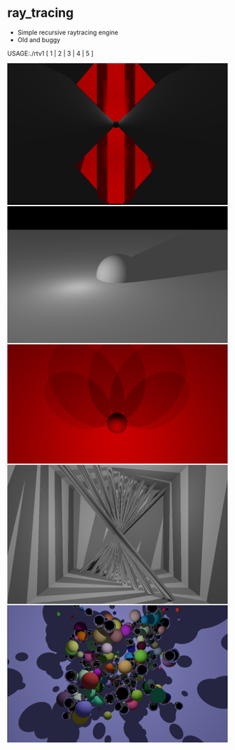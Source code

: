 # ray_tracing
- Simple recursive raytracing engine
- Old and buggy

USAGE:./rtv1 [ 1 | 2 | 3 | 4 | 5 ]

![Alt text](screenshots/5.png)
![Alt text](screenshots/4.png)
![Alt text](screenshots/2.png)
![Alt text](screenshots/1.png)
![Alt text](screenshots/3.png)
